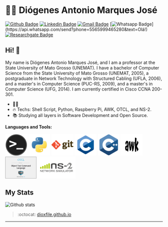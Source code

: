 # :man_technologist: Diógenes Antonio Marques José

[![Github Badge](https://img.shields.io/badge/-Github-000?style=flat-square&logo=Github&logoColor=white&link=https://github.com/dioxfile)](https://github.com/dioxfile)
[![Linkedin Badge](https://img.shields.io/badge/-LinkedIn-blue?style=flat-square&logo=Linkedin&logoColor=white&link=https://www.linkedin.com/in/di%C3%B3genes-antonio-m-jos%C3%A9-40ba6223/)](https://www.linkedin.com/in/di%C3%B3genes-antonio-m-jos%C3%A9-40ba6223/)
[![Gmail Badge](https://img.shields.io/badge/-Gmail-c14438?style=flat-square&logo=Gmail&logoColor=white&link=mailto:dioxfile@gmail.com)](mailto:dioxfile@gmail.com )
[![Whatsapp Badge](https://img.shields.io/badge/-Whatsapp-4CA143?style=flat-square&labelColor=4CA143&logo=whatsapp&logoColor=white&link=https://api.whatsapp.com/send?phone=+5565999465280&text=Olá!)](https://api.whatsapp.com/send?phone=5565999465280&text=Olá!)
[![Researchgate Badge](https://img.shields.io/badge/-Researchgate-blue?style=flat-square&logo=Researchgate&logoColor=white&link=https://www.researchgate.net/profile/Diogenes_Jose)](https://www.researchgate.net/profile/Diogenes_Jose)


## Hi! 👋

My name is Diógenes Antonio Marques José, and I am a professor at the State University of Mato Grosso (UNEMAT). I have a bachelor of Computer Science from the State University of Mato Grosso (UNEMAT, 2005), a postgraduate in Network Technology with Structured Cabling (UFLA, 2006), and a master's in Computer Science (PUC-RS, 2009), and a master's in Computer Science (UFG, 2014). I am currently certified in Cisco CCNA 200-301.

- :office_worker: 
- :fire: Techs: Shell Script, Python, Raspberry Pi, AWK, OTCL, and NS-2.
- :books: Studying all layers in Software Development and Open Source.

**Languages and Tools:**

<code><img height="70" width="70"  src="https://raw.githubusercontent.com/github/explore/80688e429a7d4ef2fca1e82350fe8e3517d3494d/topics/terminal/terminal.png"></code>
<code><img height="70" width="70"  src="https://raw.githubusercontent.com/github/explore/80688e429a7d4ef2fca1e82350fe8e3517d3494d/topics/python/python.png"></code>
<code><img height="70" width="70"  src="https://raw.githubusercontent.com/github/explore/80688e429a7d4ef2fca1e82350fe8e3517d3494d/topics/git/git.png"></code>
<code><img height="70" width="70"  src="https://raw.githubusercontent.com/github/explore/80688e429a7d4ef2fca1e82350fe8e3517d3494d/topics/c/c.png"></code>
<code><img height="70" width="70"  src="https://raw.githubusercontent.com/github/explore/80688e429a7d4ef2fca1e82350fe8e3517d3494d/topics/cpp/cpp.png"></code>
<code><img height="70" width="70" src="https://github.com/dioxfile/dioxfile/blob/main/awk.png"></code>
<code><img height="70" width="100"  src="https://github.com/dioxfile/dioxfile/blob/main/otcl.png"></code>
<code><img height="70" width="120"  src="https://github.com/dioxfile/dioxfile/blob/main/ns2.png"></code>

## My Stats

![Github stats](https://github-readme-stats.vercel.app/api?username=dioxfile&show_icons=true&hide_border=false)

> :octocat: [dioxfile.github.io](https://dioxfile.github.io)

---
